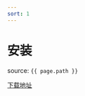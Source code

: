 ```yaml
---
sort: 1
---
```


# 安装

source: `{{ page.path }}`



[下载地址](https://github.com/Qliangw/notion_sync_data/releases)
